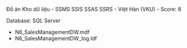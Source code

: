 Đồ án Kho dữ liệu - SSMS SSIS SSAS SSRS - Việt Hàn (VKU) - Score: 8

Database: SQL Server
  + N6_SalesManagementDW.mdf
  + N6_SalesManagementDW_log.ldf
